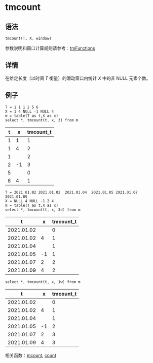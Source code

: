 # tmcount

## 语法

`tmcount(T, X, window)`

参数说明和窗口计算规则请参考：[tmFunctions](../themes/tmFunctions.html)

## 详情

在给定长度（以时间 *T* 衡量）的滑动窗口内统计 *X* 中的非 NULL 元素个数。

## 例子

```
T = 1 1 1 2 5 6
X = 1 4 NULL -1 NULL 4
m = table(T as t,X as x)
select *, tmcount(t, x, 3) from m
```

| t | x | tmcount\_t |
| --- | --- | --- |
| 1 | 1 | 1 |
| 1 | 4 | 2 |
| 1 |  | 2 |
| 2 | -1 | 3 |
| 5 |  | 0 |
| 6 | 4 | 1 |

```
T = 2021.01.02 2021.01.02  2021.01.04  2021.01.05 2021.01.07 2021.01.09
X = NULL 4 NULL -1 2 4
m = table(T as t,X as x)
select *, tmcount(t, x, 3d) from m
```

| t | x | tmcount\_t |
| --- | --- | --- |
| 2021.01.02 |  | 0 |
| 2021.01.02 | 4 | 1 |
| 2021.01.04 |  | 1 |
| 2021.01.05 | -1 | 1 |
| 2021.01.07 | 2 | 2 |
| 2021.01.09 | 4 | 2 |

```
select *, tmcount(t, x, 1w) from m
```

| t | x | tmcount\_t |
| --- | --- | --- |
| 2021.01.02 |  | 0 |
| 2021.01.02 | 4 | 1 |
| 2021.01.04 |  | 1 |
| 2021.01.05 | -1 | 2 |
| 2021.01.07 | 2 | 3 |
| 2021.01.09 | 4 | 3 |

相关函数：[mcount](../m/mcount.html), [count](../c/count.html)


